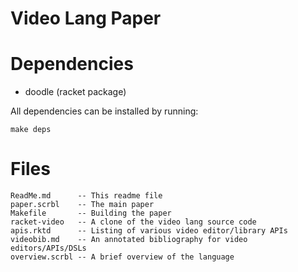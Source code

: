 Video Lang Paper
================

Dependencies
============

* doodle (racket package)

All dependencies can be installed by running:

```
make deps
```

Files
=====

    ReadMe.md      -- This readme file
    paper.scrbl    -- The main paper
    Makefile       -- Building the paper
    racket-video   -- A clone of the video lang source code
    apis.rktd      -- Listing of various video editor/library APIs
    videobib.md    -- An annotated bibliography for video editors/APIs/DSLs
    overview.scrbl -- A brief overview of the language
